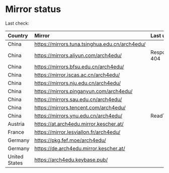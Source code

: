 <script src="./time.js"></script>
# Mirror status
Last check: <script type="text/javascript">localize(1666654425.4487915);</script>

|Country|Mirror|Last update|
|:------|:-----|:----------|
|China|https://mirrors.tuna.tsinghua.edu.cn/arch4edu/|<script type="text/javascript">localize(1666507923);</script>|
|China|https://mirrors.aliyun.com/arch4edu/|Response 404|
|China|https://mirrors.bfsu.edu.cn/arch4edu/|<script type="text/javascript">localize(1666637963);</script>|
|China|https://mirror.iscas.ac.cn/arch4edu/|<script type="text/javascript">localize(1666637963);</script>|
|China|https://mirrors.nju.edu.cn/arch4edu/|<script type="text/javascript">localize(1666507923);</script>|
|China|https://mirrors.pinganyun.com/arch4edu/|<script type="text/javascript">localize(1666637963);</script>|
|China|https://mirrors.sau.edu.cn/arch4edu/|<script type="text/javascript">localize(1650446957);</script>|
|China|https://mirrors.tencent.com/arch4edu/|<script type="text/javascript">localize(1666507923);</script>|
|China|https://mirrors.ynu.edu.cn/arch4edu/|ReadTimeout|
|Austria|https://at.arch4edu.mirror.kescher.at/|<script type="text/javascript">localize(1666637963);</script>|
|France|https://mirror.lesviallon.fr/arch4edu/|<script type="text/javascript">localize(1666507923);</script>|
|Germany|https://pkg.fef.moe/arch4edu/|<script type="text/javascript">localize(1666637963);</script>|
|Germany|https://de.arch4edu.mirror.kescher.at/|<script type="text/javascript">localize(1666637963);</script>|
|United States|https://arch4edu.keybase.pub/|<script type="text/javascript">localize(1666507923);</script>|

<script src="./tablefilter/tablefilter.js"></script>
<script src="./table.js"></script>